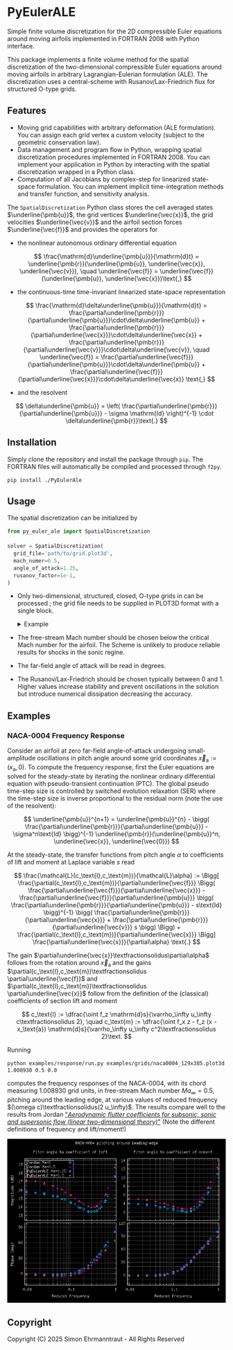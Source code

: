 # PyEulerALE

Simple finite volume discretization for the 2D compressible Euler equations around moving airfoils
implemented in FORTRAN 2008 with Python interface.

This package implements a finite volume method for the spatial discretization of the two-dimensional
compressible Euler equations around moving airfoils in arbitrary Lagrangian-Eulerian formulation
(ALE). The discretization uses a central-scheme with Rusanov/Lax-Friedrich flux for structured
O-type grids.

## Features

* Moving grid capabilities with arbitrary deformation (ALE formulation).
  You can assign each grid
  vertex a custom velocity (subject to the geometric conservation law).
* Data management and program flow in Python, wrapping spatial discretization procedures implemented
  in FORTRAN 2008.
  You can implement your application in Python by interacting with the spatial discretization
  wrapped
  in a Python class.
* Computation of all Jacobians by complex-step for linearized state-space formulation.
  You can implement implicit time-integration methods and transfer function, and sensitivity
  analysis.

The `SpatialDiscretization` Python class stores the cell averaged states $`\underline{\pmb{u}}`$,
the grid vertices $`\underline{\vec{x}}`$, the grid velocities $`\underline{\vec{v}}`$ and the
airfoil section forces $`\underline{\vec{f}}`$ and provides the operators for

* the nonlinear autonomous ordinary differential equation

$$
\frac{\mathrm{d}\underline{\pmb{u}}}{\mathrm{d}t} =
\underline{\pmb{r}}(\underline{\pmb{u}}, \underline{\vec{x}}, \underline{\vec{v}}),
\quad
\underline{\vec{f}} =
\underline{\vec{f}}(\underline{\pmb{u}}, \underline{\vec{x}})\text{,}
$$

* the continuous-time time-invariant linearized state-space representation

$$
\frac{\mathrm{d}\delta\underline{\pmb{u}}}{\mathrm{d}t} =
\frac{\partial\underline{\pmb{r}}}{\partial\underline{\pmb{u}}}\cdot\delta\underline{\pmb{u}} +
\frac{\partial\underline{\pmb{r}}}{\partial\underline{\vec{x}}}\cdot\delta\underline{\vec{x}} +
\frac{\partial\underline{\pmb{r}}}{\partial\underline{\vec{v}}}\cdot\delta\underline{\vec{v}},
\quad
\underline{\vec{f}} =
\frac{\partial\underline{\vec{f}}}{\partial\underline{\pmb{u}}}\cdot\delta\underline{\pmb{u}} +
\frac{\partial\underline{\vec{f}}}{\partial\underline{\vec{x}}}\cdot\delta\underline{\vec{x}}
\text{,}
$$

* and the resolvent

$$
\delta\underline{\pmb{u}} = \left(
\frac{\partial\underline{\pmb{r}}}{\partial\underline{\pmb{u}}} -
\sigma \mathrm{Id}
\right)^{-1} \cdot \delta\underline{\pmb{r}}\text{.}
$$

## Installation

Simply clone the repository and install the package through `pip`. The FORTRAN files will
automatically be compiled and processed through `f2py`.

```commandline
pip install ./PyEulerAle
```

## Usage

The spatial discretization can be initialized by

```python
from py_euler_ale import SpatialDiscretization

solver = SpatialDiscretization(
  grid_file='path/to/grid.plot3d',
  mach_numer=0.5,
  angle_of_attack=1.25,
  rusanov_factor=1e-1,
)
```

* Only two-dimensional, structured, closed, O-type grids in can be processed ; the grid file needs
  to be supplied in PLOT3D format with a single block.

  <details> <summary>Example</summary>

  For example, a grid with $`m`$ vertices defining the airfoil and $`n`$ layers would read

  ```text
  1
  𝑚 𝑛
  𝑥₁₁
  𝑥₁₂
  ⋮
  𝑥₁ₙ
  𝑥₂₁
  𝑥₂₂
  ⋮
  𝑥ₘₙ
  𝑧₁₁
  𝑧₁₂
  𝑧ₘₙ
  ```

  The first index going radially outward and the second index going angular around the airfoil; for
  closure, the points need to satisfy $`(x_{i1},y_{i1}) = (x_{in},y_{in}) \forall i=1,\ldots,m`$.

  </details>

* The free-stream Mach number should be chosen below the critical Mach number for the airfoil. The
  Scheme is unlikely to produce reliable results for shocks in the sonic regine.
* The far-field angle of attack will be read in degrees.
* The Rusanov/Lax-Friedrich should be chosen typically between 0 and 1. Higher values increase
  stability and prevent oscillations in the solution but introduce numerical dissipation decreasing
  the accuracy.

## Examples

### NACA-0004 Frequency Response

Consider an airfoil at zero far-field angle-of-attack undergoing small-amplitude oscillations in
pitch angle around some grid coordinates $`\vec{x}_\text{a} := (x_\text{a}, 0)`$.
To compute the frequency response, first the Euler equations are solved for the steady-state by
iterating the nonlinear ordinary differential equation with pseudo-transient continuation (PTC).
The global pseudo time-step size is controlled by switched evolution relaxation (SER) where the
time-step size is inverse proportional to the residual norm (note the use of the resolvent):

$$
\underline{\pmb{u}}^{n+1} = \underline{\pmb{u}}^{n} - \bigg(
\frac{\partial\underline{\pmb{r}}}{\partial\underline{\pmb{u}}} - \sigma^n\text{Id}
\bigg)^{-1}
\underline{\pmb{r}}(\underline{\pmb{u}}^n, \underline{\vec{x}}, \underline{\vec{0}})
$$

At the steady-state, the transfer functions from pitch angle $`\alpha`$ to coefficients of lift and
moment at Laplace variable $`s`$ read

$$
\frac{\mathcal{L}(c_\text{l},c_\text{m})}{\mathcal{L}\alpha} :=
\Bigg[
\frac{\partial(c_\text{l},c_\text{m})}{\partial\underline{\vec{f}}}
\Bigg(
\frac{\partial\underline{\vec{f}}}{\partial\underline{\vec{x}}} -
\frac{\partial\underline{\vec{f}}}{\partial\underline{\pmb{u}}}
\bigg(
\frac{\partial\underline{\pmb{r}}}{\partial\underline{\pmb{u}}} - s\text{Id}
\bigg)^{-1}
\bigg(
\frac{\partial\underline{\pmb{r}}}{\partial\underline{\vec{x}}} +
\frac{\partial\underline{\pmb{r}}}{\partial\underline{\vec{v}}} s
\bigg)
\Bigg) +
\frac{\partial(c_\text{l},c_\text{m})}{\partial\underline{\vec{x}}}
\Bigg]
\frac{\partial\underline{\vec{x}}}{\partial\alpha}
\text{.}
$$

The gain $`\partial\underline{\vec{x}}\textfractionsolidus\partial\alpha`$ follows from the rotation
around
$`\vec{x}_\text{a}`$ and the gains $`\partial(c_\text{l},c_\text{m})\textfractionsolidus
\partial\underline{\vec{f}}`$ and $`\partial(c_\text{l},c_\text{m})\textfractionsolidus
\partial\underline{\vec{x}}`$ follow from the definition of the (classical) coefficients of section
lift and moment

$$
c_\text{l} := \dfrac{\oint f_z \mathrm{d}s}{\varrho_\infty u_\infty c\textfractionsolidus 2}, \quad
c_\text{m} := \dfrac{\oint f_x z - f_z (x - x_\text{a}) \mathrm{d}s}{\varrho_\infty u_\infty c^2\textfractionsolidus 2}\text.
$$

Running

```commandline
python examples/response/run.py examples/grids/naca0004_129x385.plot3d 1.008930 0.5 0.0
```

computes the frequency responses of the NACA-0004, with its chord measuring $`1.008930`$ grid units,
in free-stream Mach number $`Ma_\infty=0.5`$, pitching around the leading edge, at various values
of reduced frequency $`(\omega c)\textfractionsolidus(2 u_\infty)`$. The results compare well to the
results from Jordan ["_Aerodynamic flutter coefficients for subsonic, sonic and supersonic flow
(linear two-dimensional theory)_"](https://reports.aerade.cranfield.ac.uk/handle/1826.2/3495) (Note
the different definitions of frequency and lift/moment!)

<p align="center">
  <img src=examples/response/bode.png>
</p>

## Copyright

Copyright (C) 2025 Simon Ehrmanntraut - All Rights Reserved

